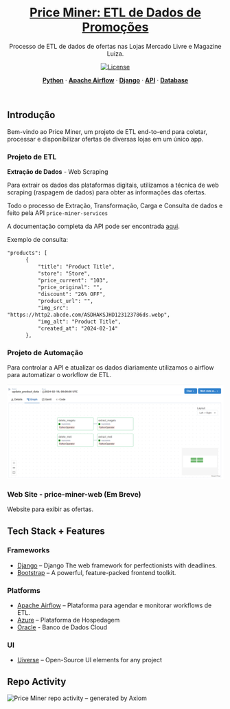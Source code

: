 <a href="https://projectx-eight-gilt.vercel.app/">
  <h1 align="center">Price Miner: ETL de Dados de Promoções </h1>
</a>

<p align="center">
  Processo de ETL de dados de ofertas nas Lojas Mercado Livre e Magazine Luiza.
</p>

<p align="center">
  <a href="#">
    <img src="https://img.shields.io/badge/version-1.0-blue" alt="License" />
  </a>
</p>

<p align="center">
  <a href="#"><strong>Python</strong></a> ·
  <a href="#"><strong>Apache Airflow</strong></a> ·
  <a href="#"><strong>Django</strong></a> ·
  <a href="#"><strong>API</strong></a> ·
  <a href="#"><strong>Database</strong></a>
</p>
<br/>

## Introdução

Bem-vindo ao Price Miner, um projeto de ETL end-to-end para coletar, processar e disponibilizar ofertas de diversas lojas em um único app.

### Projeto de ETL

**Extração de Dados** - Web Scraping

Para extrair os dados das plataformas digitais, utilizamos a técnica de web scraping (raspagem de dados) para obter as informações das ofertas.

Todo o processo de Extração, Transformação, Carga e Consulta de dados e feito pela API `price-miner-services`

A documentação completa da API pode ser encontrada <a href="https://www.postman.com/interstellar-crescent-948829/workspace/production/collection/22689250-8e6c13d1-c2a2-469d-9365-cfe9b62c59ea?action=share&creator=22689250">aqui</a>.

Exemplo de consulta: 

```
"products": [
      {
          "title": "Product Title",
          "store": "Store",
          "price_current": "103",
          "price_original": "",
          "discount": "26% OFF",
          "product_url": "",
          "img_src": "https://http2.abcde.com/ASDHAKSJHD123123786ds.webp",
          "img_alt": "Product Title",
          "created_at": "2024-02-14"
      },
```


### Projeto de Automação

Para controlar a API e atualizar os dados diariamente utilizamos o airflow para automatizar o workflow de ETL.

![Airflow Workflow](assets/airflow-graph.png)

### Web Site - price-miner-web (Em Breve)

Website para exibir as ofertas.


## Tech Stack + Features

### Frameworks

- [Django](https://www.djangoproject.com/) – Django The web framework for perfectionists with deadlines.
- [Bootstrap](https://getbootstrap.com/) – A powerful, feature-packed frontend toolkit.

### Platforms

- [Apache Airflow](https://airflow.apache.org/) – Plataforma para agendar e monitorar workflows de ETL.
- [Azure](https://azure.microsoft.com/) – Plataforma de Hospedagem
- [Oracle](https://www.oracle.com/) - Banco de Dados Cloud

### UI

- [Uiverse](https://uiverse.io/) – Open-Source UI elements for any project

## Repo Activity

![Price Miner repo activity – generated by Axiom](https://repobeats.axiom.co/api/embed/723580c47ac7209662914f2b7c552c3239105218.svg "Repobeats analytics image")


